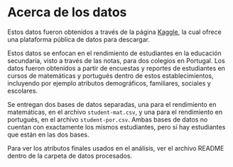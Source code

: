 # Acerca de los datos

Estos datos fueron obtenidos a través de la página [Kaggle](https://www.kaggle.com/uciml/student-alcohol-consumption), la cual ofrece una plataforma pública de datos para descargar.

Estos datos se enfocan en el rendimiento de estudiantes en la educación secundaria, visto a través de las notas, para dos colegios en Portugal. Los datos fueron obtenidos a partir de encuestas y reportes de estudiantes en cursos de matemáticas y portugués dentro de estos establecimientos, incluyendo por ejemplo atributos demográficos, familiares, sociales y escolares.

Se entregan dos bases de datos separadas, una para el rendimiento en matemáticas, en el archivo `student-mat.csv`, y una para el rendimiento en portugués, en el archivo `student-por.csv`. Ambas bases de datos no cuentan con exactamente los mismos estudiantes, pero sí hay estudiantes que están en las dos bases.

Para ver los atributos finales usados en el análisis, ver el archivo README dentro de la carpeta de datos procesados.
